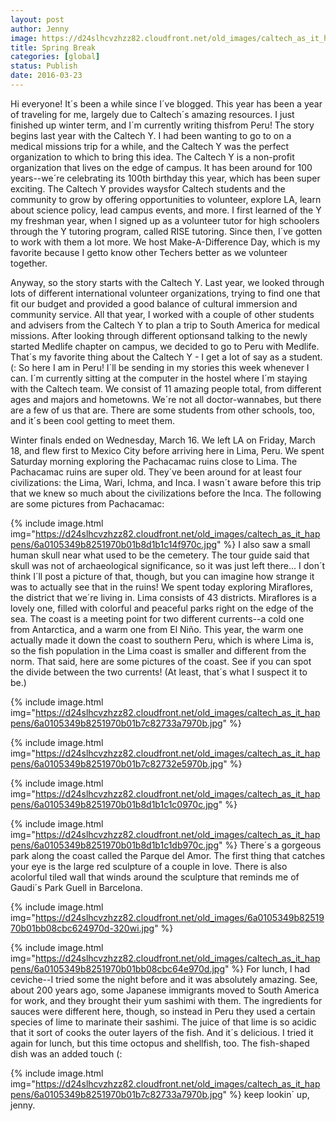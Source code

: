 ```yaml
---
layout: post
author: Jenny
image: https://d24slhcvzhzz82.cloudfront.net/old_images/caltech_as_it_happens/6a0105349b8251970b01bb08cbc59d970d.jpg
title: Spring Break
categories: [global]
status: Publish
date: 2016-03-23
---
```


Hi everyone!
It´s been a while since I´ve blogged. This year has been a year of traveling for me, largely due to Caltech´s amazing resources. I just finished up winter term, and I´m currently writing thisfrom Peru!
The story begins last year with the Caltech Y. I had been wanting to go to on a medical missions trip for a while, and the Caltech Y was the perfect organization to which to bring this idea. The Caltech Y is a non-profit organization that lives on the edge of campus. It has been around for 100 years--we´re celebrating its 100th birthday this year, which has been super exciting. The Caltech Y provides waysfor Caltech students and the community to grow by offering opportunities to volunteer, explore LA, learn about science policy, lead campus events, and more. I first learned of the Y my freshman year, when I signed up as a volunteer tutor for high schoolers through the Y tutoring program, called RISE tutoring. Since then, I´ve gotten to work with them a lot more. We host Make-A-Difference Day, which is my favorite because I getto know other Techers better as we volunteer together.

Anyway, so the story starts with the Caltech Y. Last year, we looked through lots of different international volunteer organizations, trying to find one that fit our budget and provided a good balance of cultural immersion and community service. All that year, I worked with a couple of other students and advisers from the Caltech Y to plan a trip to South America for medical missions. After looking through different optionsand talking to the newly started Medlife chapter on campus, we decided to go to Peru with Medlife. That´s my favorite thing about the Caltech Y - I get a lot of say as a student.  (:
So here I am in Peru! I´ll be sending in my stories this week whenever I can. I´m currently sitting at the computer in the hostel where I´m staying with the Caltech team. We consist of 11 amazing people total, from different ages and majors and hometowns. We´re not all doctor-wannabes, but there are a few of us that are. There are some students from other schools, too, and it´s been cool getting to meet them.

Winter finals ended on Wednesday, March 16. We left LA on Friday, March 18, and flew first to Mexico City before arriving here in Lima, Peru. We spent Saturday morning exploring the Pachacamac ruins close to Lima. The Pachacamac ruins are super old. They´ve been around for at least four civilizations: the Lima, Wari, Ichma, and Inca. I wasn´t aware before this trip that we knew so much about the civilizations before the Inca. The following are some pictures from Pachacamac:

{% include image.html img="https://d24slhcvzhzz82.cloudfront.net/old_images/caltech_as_it_happens/6a0105349b8251970b01b8d1b1c14f970c.jpg" %}
I also saw a small human skull near what used to be the cemetery. The tour guide said that skull was not of archaeological significance, so it was just left there... I don´t think I´ll post a picture of that, though, but you can imagine how strange it was to actually see that in the ruins!
We spent today exploring Miraflores, the district that we´re living in. Lima consists of 43 districts. Miraflores is a lovely one, filled with colorful and peaceful parks right on the edge of the sea. The coast is a meeting point for two different currents--a cold one from Antarctica, and a warm one from El Niño. This year, the warm one actually made it down the coast to southern Peru, which is where Lima is, so the fish population in the Lima coast is smaller and different from the norm. That said, here are some pictures of the coast. See if you can spot the divide between the two currents! (At least, that´s what I suspect it to be.)


{% include image.html img="https://d24slhcvzhzz82.cloudfront.net/old_images/caltech_as_it_happens/6a0105349b8251970b01b7c82733a7970b.jpg" %}

{% include image.html img="https://d24slhcvzhzz82.cloudfront.net/old_images/caltech_as_it_happens/6a0105349b8251970b01b7c82732e5970b.jpg" %}

{% include image.html img="https://d24slhcvzhzz82.cloudfront.net/old_images/caltech_as_it_happens/6a0105349b8251970b01b8d1b1c1c0970c.jpg" %}

{% include image.html img="https://d24slhcvzhzz82.cloudfront.net/old_images/caltech_as_it_happens/6a0105349b8251970b01b8d1b1c1db970c.jpg" %}
There´s a gorgeous park along the coast called the Parque del Amor. The first thing that catches your eye is the large red sculpture of a couple in love. There is also acolorful tiled wall that winds around the sculpture that reminds me of Gaudi´s Park Guell in Barcelona.


{% include image.html img="https://d24slhcvzhzz82.cloudfront.net/old_images/6a0105349b8251970b01bb08cbc624970d-320wi.jpg" %}

{% include image.html img="https://d24slhcvzhzz82.cloudfront.net/old_images/caltech_as_it_happens/6a0105349b8251970b01bb08cbc64e970d.jpg" %}
For lunch, I had ceviche--I tried some the night before and it was absolutely amazing. See, about 200 years ago, some Japanese immigrants moved to South America for work, and they brought their yum sashimi with them. The ingredients for sauces were different here, though, so instead in Peru they used a certain species of lime to marinate their sashimi. The juice of that lime is so acidic that it sort of cooks the outer layers of the fish. And it´s delicious. I tried it again for lunch, but this time octopus and shellfish, too. The fish-shaped dish was an added touch (:


{% include image.html img="https://d24slhcvzhzz82.cloudfront.net/old_images/caltech_as_it_happens/6a0105349b8251970b01b7c82733a7970b.jpg" %}
keep lookin´ up,
jenny.

